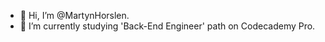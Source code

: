 - 👋 Hi, I’m @MartynHorslen.
- 🌱 I’m currently studying 'Back-End Engineer' path on Codecademy Pro.


